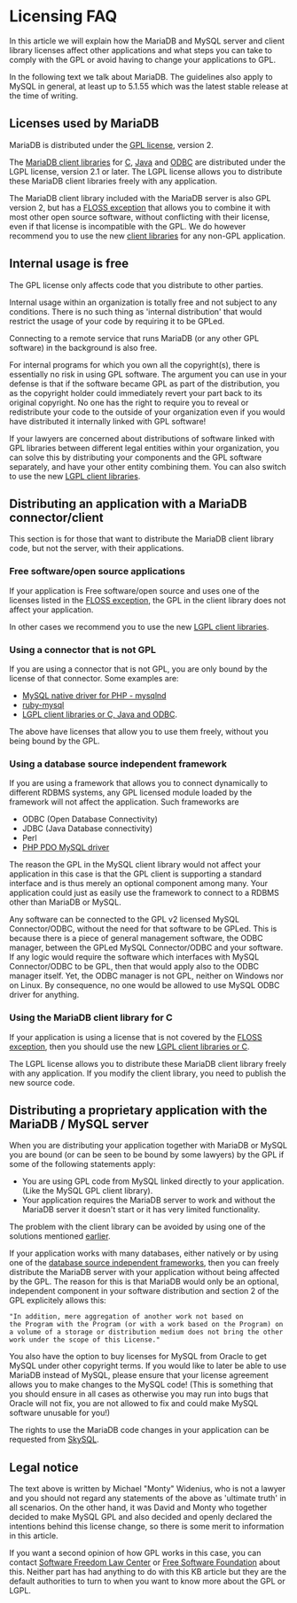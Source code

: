 
# Licensing FAQ

In this article we will explain how the MariaDB and MySQL server and client library licenses affect other applications and what steps you can take to comply with the GPL or avoid having to change your applications to GPL.


In the following text we talk about MariaDB. The guidelines also apply
to MySQL in general, at least up to 5.1.55 which was the latest
stable release at the time of writing.



## Licenses used by MariaDB


MariaDB is distributed under the [GPL license](mariadb-licenses.md),
version 2.


The [MariaDB client libraries](../../../clients-and-utilities/server-client-software/client-libraries/README.md) for [C](https://app.gitbook.com/s/CjGYMsT2MVP4nd3IyW2L/mariadb-connector-c/), [Java](https://app.gitbook.com/s/CjGYMsT2MVP4nd3IyW2L/mariadb-connector-j/) and [ODBC](https://app.gitbook.com/s/CjGYMsT2MVP4nd3IyW2L/mariadb-connector-odbc/) are distributed under the LGPL license, version 2.1 or later. The LGPL license allows you to distribute these MariaDB client libraries freely with any application.


The MariaDB client library included with the MariaDB server is also GPL version 2,
but has a [FLOSS exception](mariadb-licenses.md) that allows
you to combine it with most other open source software, without
conflicting with their license, even if that license is incompatible
with the GPL. We do however recommend you to use the new [client libraries](../../../clients-and-utilities/server-client-software/client-libraries/README.md) for any non-GPL application.


## Internal usage is free


The GPL license only affects code that you distribute to other parties.


Internal usage within an organization is totally free and not subject
to any conditions. There is no such thing as 'internal distribution'
that would restrict the usage of your code by requiring it to be GPLed.


Connecting to a remote service that runs MariaDB (or any other GPL
software) in the background is also free.


For internal programs for which you own all the copyright(s),
there is essentially no risk in using GPL software. The argument
you can use in your defense is that if the software became GPL
as part of the distribution, you as the copyright holder could immediately
revert your part back to its original copyright. No one has the right
to require you to reveal or redistribute your code to the outside of
your organization even if you would have distributed it internally
linked with GPL software!


If your lawyers are concerned about distributions of software linked
with GPL libraries between different legal entities within your
organization, you can solve this by distributing your components and the
GPL software separately, and have your other entity combining them. You can also
switch to use the new [LGPL client libraries](../../../clients-and-utilities/server-client-software/client-libraries/README.md).


## Distributing an application with a MariaDB connector/client


This section is for those that want to distribute the MariaDB client
library code, but not the server, with their applications.


### Free software/open source applications


If your application is Free software/open source and uses one of the
licenses listed in the
[FLOSS exception](mariadb-licenses.md), the GPL
in the client library does not affect your application.


In other cases we recommend you to use the new [LGPL client libraries](../../../clients-and-utilities/server-client-software/client-libraries/README.md).


### Using a connector that is not GPL


If you are using a connector that is not GPL, you are only bound
by the license of that connector. Some examples are:


* [MySQL native driver for PHP - mysqlnd](https://php.net/manual/en/book.mysqlnd.php)
* [ruby-mysql](https://raa.ruby-lang.org/project/ruby-mysql)
* [LGPL client libraries or C, Java and ODBC](../../../clients-and-utilities/server-client-software/client-libraries/README.md).


The above have licenses that allow you to use them freely, without you
being bound by the GPL.


### Using a database source independent framework


If you are using a framework that allows you to connect dynamically to
different RDBMS systems, any GPL licensed module loaded by the framework will not affect the
application. Such frameworks are


* ODBC (Open Database Connectivity)
* JDBC (Java Database connectivity)
* Perl
* [PHP PDO MySQL driver](https://php.net/manual/en/ref.pdo-mysql.php)


The reason the GPL in the MySQL client library would not affect your
application in this case is that the GPL client is supporting a
standard interface and is thus merely an optional component among
many. Your application could just as easily use the framework to
connect to a RDBMS other than MariaDB or MySQL.


Any software can be connected to the GPL v2 licensed MySQL
Connector/ODBC, without the need for that software to be GPLed. This is
because there is a piece of general management software, the ODBC
manager, between the GPLed MySQL Connector/ODBC and your software. If
any logic would require the software which interfaces with MySQL
Connector/ODBC to be GPL, then that would apply also to the ODBC
manager itself. Yet, the ODBC manager is not GPL, neither on Windows
nor on Linux. By consequence, no one would be allowed to use MySQL ODBC
driver for anything.


### Using the MariaDB client library for C


If your application is using a license that is not covered by the 
[FLOSS exception](mariadb-licenses.md), then you
should use the new [LGPL client libraries or C](https://app.gitbook.com/s/CjGYMsT2MVP4nd3IyW2L/mariadb-connector-c/).


The LGPL license allows you to distribute these MariaDB client library freely with any application. If you modify the client library, you need to publish the new source code.


## Distributing a proprietary application with the MariaDB / MySQL server


When you are distributing your application together with MariaDB or
MySQL you are bound (or can be seen to be bound by some lawyers) by
the GPL if some of the following statements apply:


* You are using GPL code from MySQL linked directly to your application. (Like the MySQL GPL client library).
* Your application requires the MariaDB server to work and without the MariaDB server it doesn't start or it has very limited functionality.


The problem with the client library can be avoided by using one of the
solutions mentioned 
[earlier](licensing-faq.md#distributing-an-application-with-a-mariadb-connectorclient).


If your application works with many databases, either natively or by
using one of the
[database source independent frameworks](licensing-faq.md#using-a-database-source-independent-framework), then you can
freely distribute the MariaDB server with your application without 
being affected by the GPL. The reason for this is that MariaDB
would only be an optional, independent component in your software
distribution and section 2 of the GPL explicitely allows this:


```
"In addition, mere aggregation of another work not based on
the Program with the Program (or with a work based on the Program) on
a volume of a storage or distribution medium does not bring the other
work under the scope of this License."
```

You also have the option to buy licenses for MySQL from Oracle to get
MySQL under other copyright terms. If you would like to later be able to
use MariaDB instead of MySQL, please ensure that your license
agreement allows you to make changes to the MySQL code! (This is
something that you should ensure in all cases as otherwise you may run
into bugs that Oracle will not fix, you are not allowed to fix and
could make MySQL software unusable for you!)


The rights to use the MariaDB code changes in your application can be
requested from [SkySQL](https://www.skysql.com/about/contact).


## Legal notice


The text above is written by Michael "Monty" Widenius, who is not a
lawyer and you should not regard any statements of the above as
'ultimate truth' in all scenarios. On the other hand, it was David
and Monty who together decided to make MySQL GPL and also decided and
openly declared the intentions behind this license change, so there is
some merit to information in this article.


If you want a second opinion of how GPL works in this case, you can
contact [Software Freedom Law Center](https://www.softwarefreedom.org)
or [Free Software Foundation](https://www.fsf.org) about this. Neither
part has had anything to do with this KB article but they are the
default authorities to turn to when you want to know more about the
GPL or LGPL.

